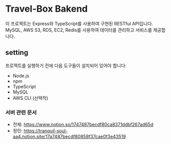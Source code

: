 # Travel-Box Bakend

이 프로젝트는 Express와 TypeScript를 사용하여 구현된 RESTful API입니다. MySQL, AWS S3, RDS, EC2, Redis를 사용하여 데이터를 관리하고 서비스를 제공합니다.

## setting

프로젝트를 실행하기 전에 다음 도구들이 설치되어 있어야 합니다:

- Node.js
- npm
- TypeScript
- MySQL
- AWS CLI (선택적)

### 서버 관련 문서
- 전체: https://www.notion.so/1747487becdf80ca8371ddbf267ad65d
- 정민: https://tranquil-soul-aa4.notion.site/17a7487becdf80858f37cae0f3e43519
